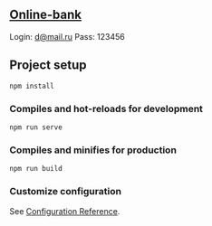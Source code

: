 ## [Online-bank](https://vue-online-bank-9feaf.web.app/)

Login: d@mail.ru
Pass: 123456

## Project setup

```
npm install
```

### Compiles and hot-reloads for development

```
npm run serve
```

### Compiles and minifies for production

```
npm run build
```

### Customize configuration

See [Configuration Reference](https://cli.vuejs.org/config/).
